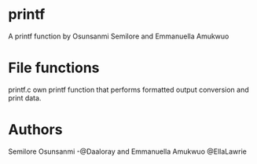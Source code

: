 # printf
A printf function by Osunsanmi Semilore and Emmanuella Amukwuo
# File functions
printf.c own printf function that performs formatted output conversion and print data.
# Authors
Semilore Osunsanmi -@Daaloray and Emmanuella Amukwuo @EllaLawrie
